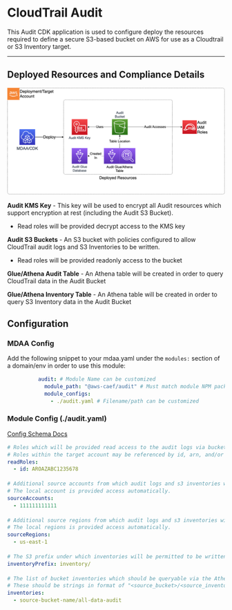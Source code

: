 # CloudTrail Audit

This Audit CDK application is used to configure deploy the resources required to define a secure S3-based bucket on AWS for use as a Cloudtrail or S3 Inventory target.

***

## Deployed Resources and Compliance Details

![Audit](../../../constructs/L3/governance/audit-l3-construct/docs/Audit.png)

**Audit KMS Key** - This key will be used to encrypt all Audit resources which support encryption at rest (including the Audit S3 Bucket).

* Read roles will be provided decrypt access to the KMS key

**Audit S3 Buckets** - An S3 bucket with policies configured to allow CloudTrail audit logs and S3 Inventories to be written.

* Read roles will be provided readonly access to the bucket

**Glue/Athena Audit Table** - An Athena table will be created in order to query CloudTrail data in the Audit Bucket

**Glue/Athena Inventory Table** - An Athena table will be created in order to query S3 Inventory data in the Audit Bucket

## Configuration

### MDAA Config

Add the following snippet to your mdaa.yaml under the `modules:` section of a domain/env in order to use this module:

```yaml
          audit: # Module Name can be customized
            module_path: "@aws-caef/audit" # Must match module NPM package name
            module_configs:
              - ./audit.yaml # Filename/path can be customized
```

### Module Config (./audit.yaml)

[Config Schema Docs](SCHEMA.md)

```yaml
# Roles which will be provided read access to the audit logs via bucket policy.
# Roles within the target account may be referenced by id, arn, and/or name.
readRoles:
  - id: AROAZABC1235678

# Additional source accounts from which audit logs and s3 inventories will be accepted to the bucket.
# The local account is provided access automatically.
sourceAccounts:
  - 111111111111

# Additional source regions from which audit logs and s3 inventories will be accepted to the bucket.
# The local regions is provided access automatically.
sourceRegions:
  - us-east-1

# The S3 prefix under which inventories will be permitted to be written
inventoryPrefix: inventory/

# The list of bucket inventories which should be queryable via the Athena inventory table
# These should be strings in format of "<source_bucket>/<source_inventory_id>"
inventories:
  - source-bucket-name/all-data-audit
```
